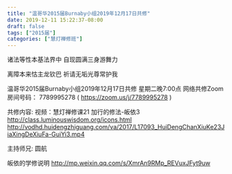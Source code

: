 ```yaml
---
title: "温哥华2015届Burnaby小组2019年12月17日共修"
date: 2019-12-11 15:22:37-08:00
draft: false
tags: ["2015届"]
categories: ["慧灯禅修班"]
---
```

诸法等性本基法界中 自现圆满三身游舞力

离障本来怙主龙钦巴 祈请无垢光尊常护我

温哥华2015届Burnaby小组2019年12月17日共修
星期二晚7:00点
网络共修Zoom房间号码： 7789995278 ( https://zoom.us/j/7789995278 )

共修内容:
视频：慧灯禅修课21 加行的修法-皈依3 
http://class.luminouswisdom.org/icons.html 
http://vodhd.huidengzhiguang.com/va/2017/L17093_HuiDengChanXiuKe23JiaXingDeXiuFa-GuiYi3.mp4

主持师兄: 圆航

皈依的学修说明 http://mp.weixin.qq.com/s/XmrAn9RMp_REVuxJFyt9uw

